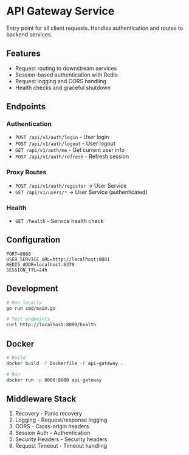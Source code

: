 # API Gateway Service

Entry point for all client requests. Handles authentication and routes to backend services.

## Features

- Request routing to downstream services
- Session-based authentication with Redis
- Request logging and CORS handling
- Health checks and graceful shutdown

## Endpoints

### Authentication

- `POST /api/v1/auth/login` - User login
- `POST /api/v1/auth/logout` - User logout
- `GET /api/v1/auth/me` - Get current user info
- `POST /api/v1/auth/refresh` - Refresh session

### Proxy Routes

- `POST /api/v1/auth/register` → User Service
- `GET /api/v1/users/*` → User Service (authenticated)

### Health

- `GET /health` - Service health check

## Configuration

```env
PORT=8080
USER_SERVICE_URL=http://localhost:8081
REDIS_ADDR=localhost:6379
SESSION_TTL=24h
```

## Development

```bash
# Run locally
go run cmd/main.go

# Test endpoints
curl http://localhost:8080/health
```

## Docker

```bash
# Build
docker build -f Dockerfile -t api-gateway .

# Run
docker run -p 8080:8080 api-gateway
```

## Middleware Stack

1. Recovery - Panic recovery
2. Logging - Request/response logging
3. CORS - Cross-origin headers
4. Session Auth - Authentication
5. Security Headers - Security headers
6. Request Timeout - Timeout handling

